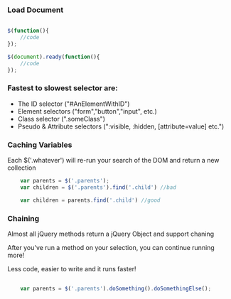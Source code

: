 ### Load Document

```js

$(function(){
	//code
});

$(document).ready(function(){
	//code
});

```


### Fastest to slowest selector are:

-	The ID selector ("#AnElementWithID")
-	Element selectors ("form","button","input", etc.)
-	Class selector (".someClass")
-	Pseudo & Attribute selectors (":visible, :hidden, [attribute=value] etc.")

### Caching Variables

Each $('.whatever') will re-run your search of the DOM and return a new collection

```js
	var parents = $('.parents');
	var children = $('.parents').find('.child') //bad

	var children = parents.find('.child') //good
```

### Chaining

Almost all jQuery methods return a jQuery Object and support chaning

After you've run a method on your selection, you can continue running more!

Less code, easier to write and it runs faster!

```js
	
	var parents = $('.parents').doSomething().doSomethingElse();

```

